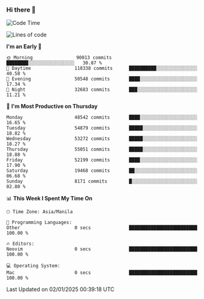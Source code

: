 ### Hi there 👋

<!--START_SECTION:waka-->
![Code Time](http://img.shields.io/badge/Code%20Time-5%2C764%20hrs%209%20mins-blue)

![Lines of code](https://img.shields.io/badge/From%20Hello%20World%20I%27ve%20Written-114.5%20million%20lines%20of%20code-blue)

**I'm an Early 🐤** 

```text
🌞 Morning                90013 commits       ████████░░░░░░░░░░░░░░░░░   30.87 % 
🌆 Daytime                118338 commits      ██████████░░░░░░░░░░░░░░░   40.58 % 
🌃 Evening                50548 commits       ████░░░░░░░░░░░░░░░░░░░░░   17.34 % 
🌙 Night                  32683 commits       ███░░░░░░░░░░░░░░░░░░░░░░   11.21 % 
```
📅 **I'm Most Productive on Thursday** 

```text
Monday                   48542 commits       ████░░░░░░░░░░░░░░░░░░░░░   16.65 % 
Tuesday                  54879 commits       █████░░░░░░░░░░░░░░░░░░░░   18.82 % 
Wednesday                53272 commits       █████░░░░░░░░░░░░░░░░░░░░   18.27 % 
Thursday                 55051 commits       █████░░░░░░░░░░░░░░░░░░░░   18.88 % 
Friday                   52199 commits       ████░░░░░░░░░░░░░░░░░░░░░   17.90 % 
Saturday                 19468 commits       ██░░░░░░░░░░░░░░░░░░░░░░░   06.68 % 
Sunday                   8171 commits        █░░░░░░░░░░░░░░░░░░░░░░░░   02.80 % 
```


📊 **This Week I Spent My Time On** 

```text
🕑︎ Time Zone: Asia/Manila

💬 Programming Languages: 
Other                    0 secs              █████████████████████████   100.00 % 

🔥 Editors: 
Neovim                   0 secs              █████████████████████████   100.00 % 

💻 Operating System: 
Mac                      0 secs              █████████████████████████   100.00 % 
```


 Last Updated on 02/01/2025 00:39:18 UTC
<!--END_SECTION:waka-->


<!--
**rad182/rad182** is a ✨ _special_ ✨ repository because its `README.md` (this file) appears on your GitHub profile.

Here are some ideas to get you started:

- 🔭 I’m currently working on ...
- 🌱 I’m currently learning ...
- 👯 I’m looking to collaborate on ...
- 🤔 I’m looking for help with ...
- 💬 Ask me about ...
- 📫 How to reach me: ...
- 😄 Pronouns: ...
- ⚡ Fun fact: ...
-->
